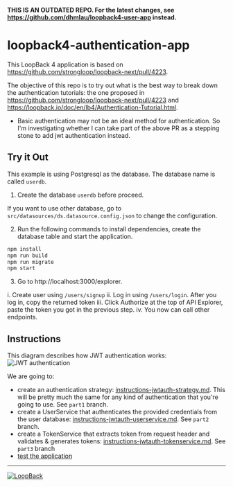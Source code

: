 **THIS IS AN OUTDATED REPO. For the latest changes, see https://github.com/dhmlau/loopback4-user-app instead.**

# loopback4-authentication-app

This LoopBack 4 application is based on https://github.com/strongloop/loopback-next/pull/4223.

The objective of this repo is to try out what is the best way to break down the authentication tutorials: the one proposed in https://github.com/strongloop/loopback-next/pull/4223 and https://loopback.io/doc/en/lb4/Authentication-Tutorial.html.

- Basic authentication may not be an ideal method for authentication. So I'm investigating whether I can take part of the above PR as a stepping stone to add jwt authentication instead.

## Try it Out

This example is using Postgresql as the database. The database name is called `userdb`.

1. Create the database `userdb` before proceed.

If you want to use other database, go to `src/datasources/ds.datasource.config.json` to change the configuration.

2. Run the following commands to install dependencies, create the database table and start the application.

```sh
npm install
npm run build
npm run migrate
npm start
```

3. Go to http://localhost:3000/explorer.

i. Create user using `/users/signup`
ii. Log in using `/users/login`. After you log in, copy the returned token
iii. Click Authorize at the top of API Explorer, paste the token you got in the previous step.
iv. You now can call other endpoints.

## Instructions

This diagram describes how JWT authentication works:
![JWT authentication](https://loopback.io/pages/en/lb4/imgs/json_web_token_overview.png)

We are going to:

- create an authentication strategy: [instructions-jwtauth-strategy.md](instructions-auth-infrastructure.md). This will be pretty much the same for any kind of authentication that you're going to use. See `part1` branch.
- create a UserService that authenticates the provided credentials from the user database: [instructions-jwtauth-userservice.md](instructions-jwtauth-userservice.md). See `part2` branch.
- create a TokenService that extracts token from request header and validates & generates tokens: [instructions-jwtauth-tokenservice.md](instructions-jwtauth-tokenservice.md). See `part3` branch
- [test the application](instructions-jwtauth-test.md)

---

[![LoopBack](<https://github.com/strongloop/loopback-next/raw/master/docs/site/imgs/branding/Powered-by-LoopBack-Badge-(blue)-@2x.png>)](http://loopback.io/)
